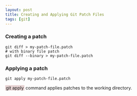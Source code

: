 ```yaml
---
layout: post
title: Creating and Applying Git Patch Files
tags: [git]
---
```

### Creating a patch

```
git diff > my-patch-file.patch
# with binary file patch
git diff --binary > my-patch-file.patch
```
### Applying a patch
```
git apply my-patch-file.patch
```
<span style="background:#e6d2d2; padding:0 2px">git apply</span> command applies patches to the working directory.
